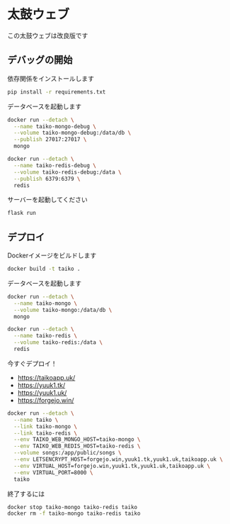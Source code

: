 # 太鼓ウェブ

この太鼓ウェブは改良版です

## デバッグの開始

依存関係をインストールします

```bash
pip install -r requirements.txt
```

データベースを起動します

```bash
docker run --detach \
  --name taiko-mongo-debug \
  --volume taiko-mongo-debug:/data/db \
  --publish 27017:27017 \
  mongo
```

```bash
docker run --detach \
  --name taiko-redis-debug \
  --volume taiko-redis-debug:/data \
  --publish 6379:6379 \
  redis
```

サーバーを起動してください

```bash
flask run
```

## デプロイ

Dockerイメージをビルドします

```bash
docker build -t taiko .
```

データベースを起動します

```bash
docker run --detach \
  --name taiko-mongo \
  --volume taiko-mongo:/data/db \
  mongo
```

```bash
docker run --detach \
  --name taiko-redis \
  --volume taiko-redis:/data \
  redis
```

今すぐデプロイ！

- https://taikoapp.uk/
- https://yuuk1.tk/
- https://yuuk1.uk/
- https://forgejo.win/

```bash
docker run --detach \
  --name taiko \
  --link taiko-mongo \
  --link taiko-redis \
  --env TAIKO_WEB_MONGO_HOST=taiko-mongo \
  --env TAIKO_WEB_REDIS_HOST=taiko-redis \
  --volume songs:/app/public/songs \
  --env LETSENCRYPT_HOST=forgejo.win,yuuk1.tk,yuuk1.uk,taikoapp.uk \
  --env VIRTUAL_HOST=forgejo.win,yuuk1.tk,yuuk1.uk,taikoapp.uk \
  --env VIRTUAL_PORT=8000 \
  taiko
```

終了するには

```bash
docker stop taiko-mongo taiko-redis taiko
docker rm -f taiko-mongo taiko-redis taiko
```
